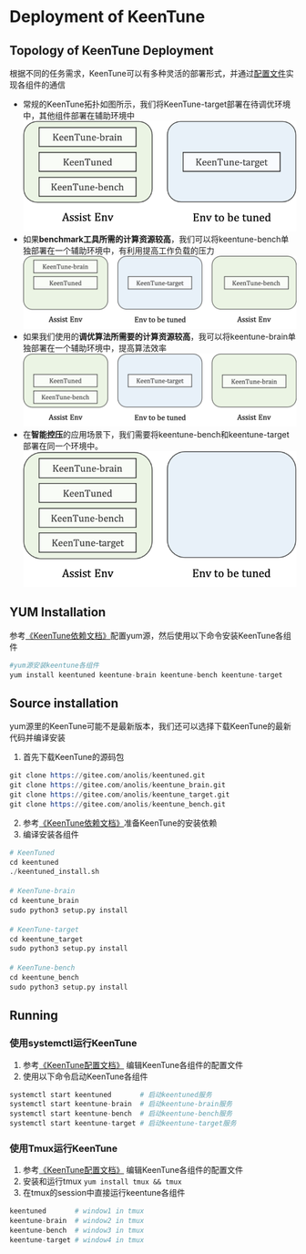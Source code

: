 # Deployment of KeenTune

## Topology of KeenTune Deployment
根据不同的任务需求，KeenTune可以有多种灵活的部署形式，并通过[配置文件](./Configuration_cn.md)实现各组件的通信  
+ 常规的KeenTune拓扑如图所示，我们将KeenTune-target部署在待调优环境中，其他组件部署在辅助环境中    
![common deployment topology](../assist/Topology1.png)  
+ 如果**benchmark工具所需的计算资源较高**，我们可以将keentune-bench单独部署在一个辅助环境中，有利用提高工作负载的压力  
![deployment topology with bench node](../assist/Topology2.png)  
+ 如果我们使用的**调优算法所需要的计算资源较高**，我可以将keentune-brain单独部署在一个辅助环境中，提高算法效率
![deployment topology with brain node](../assist/Topology3.png)  
+ 在**智能控压**的应用场景下，我们需要将keentune-bench和keentune-target部署在同一个环境中。  
![pressure control deployment topology](../assist/Topology4.png)  

## YUM Installation
参考[《KeenTune依赖文档》](./Dependencies_cn.md)配置yum源，然后使用以下命令安装KeenTune各组件
```s
#yum源安装keentune各组件
yum install keentuned keentune-brain keentune-bench keentune-target
```

## Source installation
yum源里的KeenTune可能不是最新版本，我们还可以选择下载KeenTune的最新代码并编译安装
1. 首先下载KeenTune的源码包  
```s
git clone https://gitee.com/anolis/keentuned.git
git clone https://gitee.com/anolis/keentune_brain.git
git clone https://gitee.com/anolis/keentune_target.git
git clone https://gitee.com/anolis/keentune_bench.git
```
2. 参考[《KeenTune依赖文档》](./Dependencies_cn.md)准备KeenTune的安装依赖
3. 编译安装各组件
```s
# KeenTuned
cd keentuned
./keentuned_install.sh

# KeenTune-brain
cd keentune_brain
sudo python3 setup.py install

# KeenTune-target
cd keentune_target
sudo python3 setup.py install

# KeenTune-bench
cd keentune_bench
sudo python3 setup.py install
```

## Running
### 使用systemctl运行KeenTune
1. 参考[《KeenTune配置文档》](./Configuration_cn.md) 编辑KeenTune各组件的配置文件
2. 使用以下命令启动KeenTune各组件
```s
systemctl start keentuned       # 启动keentuned服务
systemctl start keentune-brain  # 启动keentune-brain服务
systemctl start keentune-bench  # 启动keentune-bench服务
systemctl start keentune-target # 启动keentune-target服务
```

### 使用Tmux运行KeenTune
1. 参考[《KeenTune配置文档》](./Configuration_cn.md) 编辑KeenTune各组件的配置文件
2. 安装和运行tmux `yum install tmux && tmux`
3. 在tmux的session中直接运行keentune各组件
```s
keentuned       # window1 in tmux
keentune-brain  # window2 in tmux
keentune-bench  # window3 in tmux
keentune-target # window4 in tmux
```